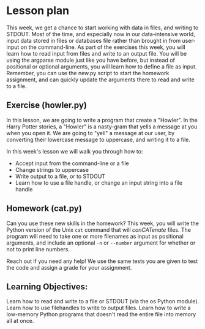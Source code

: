 # Lesson plan
  
This week, we get a chance to start working with data in files, and writing to STDOUT. Most of the time, and especially now in our data-intensive world, input data stored in files or databases file rather than brought in from user-input on the command-line. As part of the exercises this week, you will learn how to read input from files and write to an output file. You will be using the argparse module just like you have before, but instead of positional or optional arguments, you will learn how to define a file as input. Remember, you can use the new.py script to start the homework assignment, and can quickly update the arguments there to read and write to a file.

## Exercise (howler.py)

In this lesson, we are going to write a program that create a "Howler". In the Harry Potter stories, a "Howler" is a nasty-gram that yells a message at you when you open it. We are going to "yell" a message at our user, by converting their lowercase message to uppercase, and writing it to a file.

In this week's lesson we will walk you through how to:

* Accept input from the command-line or a file
* Change strings to uppercase
* Write output to a file, or to STDOUT
* Learn how to use a file handle, or change an input string into a file handle

## Homework (cat.py)

Can you use these new skills in the homework? This week, you will write the Python version of the Unix `cat` command that will _conCATenate_ files. The program will need to take one or more filenames as input as positional arguments, and include an optional `-n` or `--number` argument for whether or not to print line numbers. 

Reach out if you need any help! We use the same tests you are given to test the code and assign a grade for your assignment.

## Learning Objectives:

Learn how to read and write to a file or STDOUT (via the os Python module). Learn how to use filehandles to write to output files. Learn how to write a low-memory Python programs that doesn't read the entire file into memory all at once.